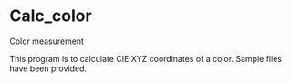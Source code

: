 # Calc_color
Color measurement

This program is to calculate CIE XYZ coordinates of a color.
Sample files have been provided.

